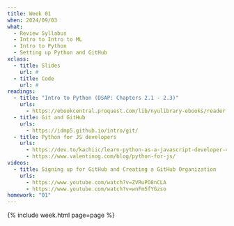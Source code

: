 ```yaml
---
title: Week 01
when: 2024/09/03
what:
  - Review Syllabus
  - Intro to Intro to ML
  - Intro to Python
  - Setting up Python and GitHub
xclass:
  - title: Slides
    url: #
  - title: Code
    url: #
readings:
  - title: "Intro to Python (DSAP: Chapters 2.1 - 2.3)"
    urls:
      - https://ebookcentral.proquest.com/lib/nyulibrary-ebooks/reader.action?docID=5264120&ppg=68
  - title: Git and GitHub
    urls:
      - https://idmp5.github.io/intro/git/
  - title: Python for JS developers
    urls:
      - https://dev.to/kachiic/learn-python-as-a-javascript-developer-422j
      - https://www.valentinog.com/blog/python-for-js/
videos:
  - title: Signing up for GitHub and Creating a GitHub Organization
    urls:
      - https://www.youtube.com/watch?v=ZVRuPO8nCLA
      - https://www.youtube.com/watch?v=wnFm5fYGzso
homework: "01"
---
```

{% include week.html page=page %}
